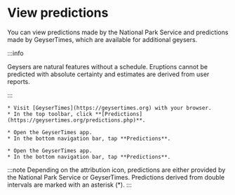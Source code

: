 # View predictions

You can view predictions made by the National Park Service and predictions made by GeyserTimes, which are available for additional geysers.

:::info

Geysers are natural features without a schedule. Eruptions cannot be predicted with absolute certainty and estimates are derived from user reports.

:::

<Tabs groupId="os">
  <TabItem value="web" label="Website">

    * Visit [GeyserTimes](https://geysertimes.org) with your browser.
    * In the top toolbar, click **[Predictions](https://geysertimes.org/predictions.php)**.

  </TabItem>
  <TabItem value="android" label="Android">

    * Open the GeyserTimes app.
    * In the bottom navigation bar, tap **Predictions**. 

  </TabItem>
  <TabItem value="iOS" label="iOS">

    * Open the GeyserTimes app.
    * In the bottom navigation bar, tap **Predictions**.

  </TabItem>
</Tabs>

:::note
Depending on the attribution icon, predictions are either provided by the National Park Service or GeyserTimes. Predictions derived from double intervals are marked with an asterisk (*). 
:::